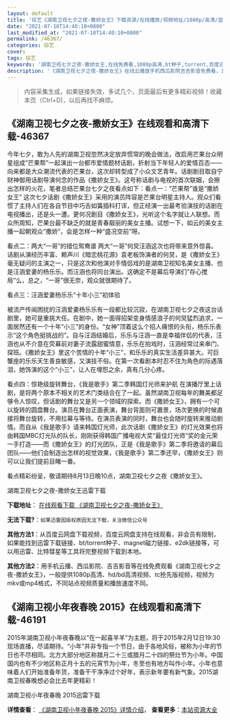 ```yaml
---
layout: default
title: '综艺《湖南卫视七夕之夜-撒娇女王》下载资源/在线播放/视频地址/1080p/高清/蓝光'
date: "2021-07-10T14:40:10+0800"
last_modified_at: "2021-07-10T14:40:10+0800"
permalink: /46367/
categories: 综艺
cover:
tags: 综艺
keywords: '湖南卫视七夕之夜-撒娇女王,在线免费看,1080p高清,bt种子,torrent,百度云盘,magnet,磁力链,迅雷下载资源'
description: '《湖南卫视七夕之夜-撒娇女王》在线云播放手机西瓜影院吉吉影音免费看，1080p高清bd/hd未删减完整版和tc抢先枪版，mkv/mp4格式，附带bt/torrent种子、magnet/磁力链、百度云盘、网盘资源迅雷下载链接'
---
```


>内容采集生成，如果链接失效，多试几个，页面最后有更多精彩视频！收藏本页（Ctrl+D)，以后再找不麻烦。


## 《湖南卫视七夕之夜-撒娇女王》在线观看和高清下载-46367

今年七夕，敢为人先的湖南卫视忽然决定放弃惯常的晚会做法，改启用芒果台众明星组成&ldquo;芒果帮&rdquo;一起演出一台都市爱情题材话剧，折射当下年轻人的爱情百态&mdash;—向来都是大众潮流代表的芒果台，这次却转型成了小众文艺青年。话剧剧目取自宁财神御用话剧导演何念的作品《撒娇女王》。这号称话剧与电视的首次联姻，会擦出怎样的火花，笔者总结芒果台七夕之夜看点如下：看点一：&ldquo;芒果帮&rdquo;谁是“撒娇女王” 这次七夕话剧《撒娇女王》采用的演员阵容是芒果台明星主持人。观众们看惯了主持人们在各自节目中巧舌如簧插科打诨，但正经演一出最考验演技的话剧在电视播出，还是头一遭。更何况剧目《撒娇女王》，光听这个名字就让人联想。而众所周知，芒果台最不缺乏的就是青春靓丽的美女主播。试想一下，如云的美女主播一起朝观众“撒娇”，会是怎样一种&ldquo;盛况空前”呀。</p>看点二：两大“一哥&rdquo;的错位鸳鸯谱 两大“一哥&rdquo;何炅汪涵这次也将带来意外惊喜。话剧从演经历丰富、赖声川《暗恋桃花源》袁老板饰演者的何炅，是《撒娇女王》毫无疑问的主演之一，只是这次和他演对手情侣戏的是湖南卫视知名美女主播、也是汪涵爱妻的杨乐乐。而汪涵也将同台演出。这确定不是幕后导演们&ldquo;存心搅局”么，总之，&ldquo;一哥&rdquo;很无奈，观众就很期待了。</p>看点三：汪涵爱妻杨乐乐&ldquo;十年小三”初体验</p> 被流产传闻困扰的汪涵爱妻杨乐乐有一段都比较沉寂，在湖南卫视七夕之夜这台话剧里，她可是重挑大任。在剧中，她一面得招架变身情感浪子的何炅猛烈追求，一面居然还有一个十年&ldquo;小三”的身份。&ldquo;女神”顶着这么个招人痛恨的头衔，杨乐乐表示“这个角色挺挑战的”。自与汪涵结婚后，乐乐与汪涵一直是幸福伴侣的代表，汪涵也从不介意在荧幕前对妻子流露甜蜜情意，乐乐在拍戏时，汪涵经常过来串门、探班。《撒娇女王》里这个苦情的十年&ldquo;小三”，和乐乐的真实生活差异甚大。可巨蟹座的乐乐天生善良敏感，又演技不俗。在第一次看剧本时忍不住为角色的际遇落泪，她饰演的这个&ldquo;小三”，让人在埋怨之余，真有几分心疼。</p>看点四：惊艳级旋转舞台，《我是歌手》第二季韩国灯光师来护航 在演播厅里上话剧，是将两个原本不相关的艺术门类结合在了一起。虽然湖南卫视每年的舞美都足够令人惊叹，但话剧的舞台又是另一个领域的探索。而《撒娇女王》，拥有一个可以旋转的圆盘舞台。演员在舞台正面表演，舞台背面则可置景，场次更换的时候直接将舞台旋转，不用拉幕与等待。在演员表演的同时，舞台也会随时旋转来推动剧情。而自从《我是歌手》请来韩国灯光师，此次话剧《撒娇女王》的灯光效果也将由韩国MBC灯光队的队长，刚刚获得韩国广播电视大奖&ldquo;最佳灯光师”奖的金元荣一手打造&mdash;—而《撒娇女王》的灯光团队，正是《我是歌手》第二季将邀请的幕后团队——他们会制造出怎样的视觉效果，《我是歌手》第二季还早，《撒娇女王》则可以让我们提前目睹一番。</p> 看点精彩纷呈，敬请期待8月13日晚10点，湖南卫视七夕之夜《撒娇女王》。<br />


湖南卫视七夕之夜-撒娇女王迅雷下载

**下载地址**： [在线观看下载 《湖南卫视七夕之夜-撒娇女王》](https://www.993dy.com//vod-detail-id-3479.html) 


**无法下载?**：`如果迅雷因版权原因无法下载，关注微信公众号 `

**其他方法1**：从百度云网盘下载视频，百度云网盘支持在线观看，非会员有限制，如果能找到迅雷下载链接、bt/torrent种子、magnet磁力链接、e2dk链接等，可以用迅雷、比特彗星等工具将完整视频下载到本地。

**其他方法2**：用手机云播、西瓜影院、吉吉影音等在线免费观看《湖南卫视七夕之夜-撒娇女王》，一般提供1080p高清、hd/bd高清视频、tc抢先版视频，视频为mkv或mp4格式，不同站点视频质量和播放速度不同。


## 《湖南卫视小年夜春晚 2015》在线观看和高清下载-46191

2015年湖南卫视小年夜春晚以&ldquo;在一起喜羊羊”为主题，将于2015年2月12日19∶30现场直播，尽请期待。&ldquo;小年”并非专指一个节日，由于各地风俗，被称为小年的节日也不尽相同。北方大部分地区称腊月二十三或腊月二十四的祭灶节为小年。中国国内也有不少地区称正月十五的元宵节为小年，冬至也有地方叫作小年。小年也意味着人们开始准备年货，准备干干净净过个好年，表示新年要有新气象。2015湖南卫视春晚想必会比去年更精彩！


湖南卫视小年夜春晚 2015迅雷下载

**详情查看**： [《湖南卫视小年夜春晚 2015》详情介绍](/movie/46191/)， **查看更多**：[本站资源大全](/movie/t/all/)

